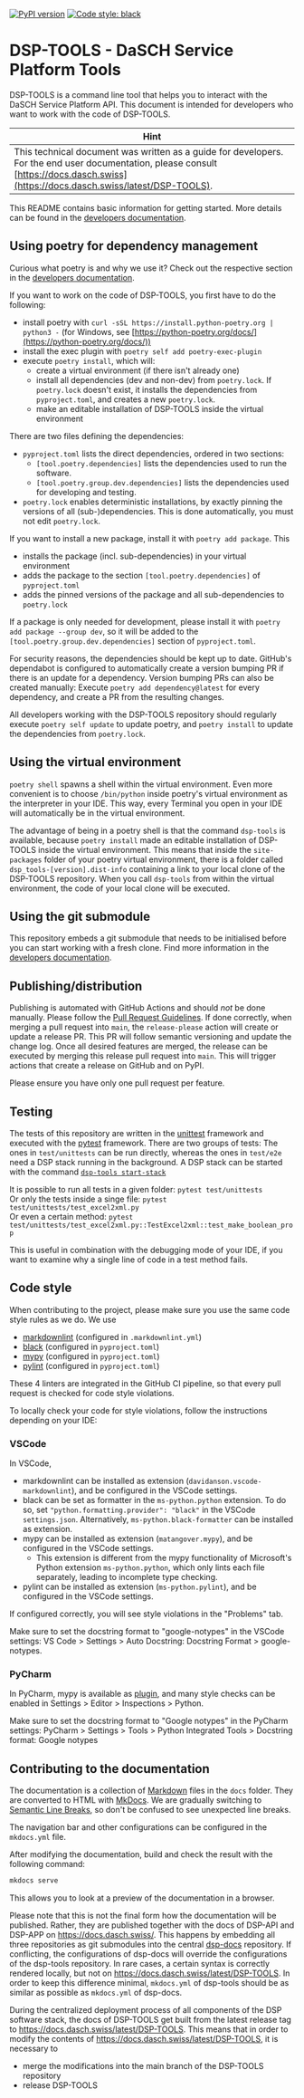 [![PyPI version](https://badge.fury.io/py/dsp-tools.svg)](https://badge.fury.io/py/dsp-tools)
[![Code style: black](https://img.shields.io/badge/code%20style-black-000000.svg)](https://github.com/psf/black)

# DSP-TOOLS - DaSCH Service Platform Tools

DSP-TOOLS is a command line tool that helps you to interact with the DaSCH Service Platform API. 
This document is intended for developers who want to work with the code of DSP-TOOLS. 

| <center>Hint</center>                                                                                                                                                                |
|:-------------------------------------------------------------------------------------------------------------------------------------------------------------------------------------|
| This technical document was written as a guide for developers. For the end user documentation, please consult [https://docs.dasch.swiss](https://docs.dasch.swiss/latest/DSP-TOOLS). |

This README contains basic information for getting started. 
More details can be found in the 
[developers documentation](https://docs.dasch.swiss/latest/DSP-TOOLS/developers/index/).



## Using poetry for dependency management

Curious what poetry is and why we use it? 
Check out the respective section in the
[developers documentation](https://docs.dasch.swiss/latest/DSP-TOOLS/developers/packaging/).

If you want to work on the code of DSP-TOOLS, you first have to do the following:

- install poetry with `curl -sSL https://install.python-poetry.org | python3 -` 
  (for Windows, see [https://python-poetry.org/docs/](https://python-poetry.org/docs/))
- install the exec plugin with `poetry self add poetry-exec-plugin`
- execute `poetry install`, which will: 
    - create a virtual environment (if there isn't already one) 
    - install all dependencies (dev and non-dev) from `poetry.lock`. 
      If `poetry.lock` doesn't exist, 
      it installs the dependencies from `pyproject.toml`, 
      and creates a new `poetry.lock`.
    - make an editable installation of DSP-TOOLS inside the virtual environment

There are two files defining the dependencies:

- `pyproject.toml` lists the direct dependencies, ordered in two sections:
    - `[tool.poetry.dependencies]` lists the dependencies used to run the software.
    - `[tool.poetry.group.dev.dependencies]` lists the dependencies used for developing and testing.
- `poetry.lock` enables deterministic installations, 
  by exactly pinning the versions of all (sub-)dependencies. 
  This is done automatically, you must not edit `poetry.lock`.

If you want to install a new package, 
install it with `poetry add package`. This 

- installs the package (incl. sub-dependencies) in your virtual environment
- adds the package to the section `[tool.poetry.dependencies]` of `pyproject.toml`
- adds the pinned versions of the package and all sub-dependencies to `poetry.lock`

If a package is only needed for development, 
please install it with `poetry add package --group dev`,
so it will be added to the `[tool.poetry.group.dev.dependencies]` section of `pyproject.toml`.

For security reasons, the dependencies should be kept up to date.
GitHub's dependabot is configured to automatically create a version bumping PR 
if there is an update for a dependency.
Version bumping PRs can also be created manually: 
Execute `poetry add dependency@latest` for every dependency,
and create a PR from the resulting changes.

All developers working with the DSP-TOOLS repository should regularly execute `poetry self update` to update poetry, 
and `poetry install` to update the dependencies from `poetry.lock`.



## Using the virtual environment

`poetry shell` spawns a shell within the virtual environment. 
Even more convenient is to choose `/bin/python` inside poetry's virtual environment as the interpreter in your IDE.
This way, every Terminal you open in your IDE will automatically be in the virtual environment.

The advantage of being in a poetry shell is that the command `dsp-tools` is available, 
because `poetry install` made an editable installation of DSP-TOOLS inside the virtual environment. 
This means that inside the `site-packages` folder of your poetry virtual environment, 
there is a folder called `dsp_tools-[version].dist-info` 
containing a link to your local clone of the DSP-TOOLS repository. 
When you call `dsp-tools` from within the virtual environment, 
the code of your local clone will be executed.



## Using the git submodule

This repository embeds a git submodule that needs to be initialised before you can start working with a fresh clone. 
Find more information in the 
[developers documentation](https://docs.dasch.swiss/latest/DSP-TOOLS/developers/git-submodules/).



## Publishing/distribution

Publishing is automated with GitHub Actions and should _not_ be done manually. 
Please follow the 
[Pull Request Guidelines](https://docs.dasch.swiss/latest/developers/dsp/contribution/#pull-request-guidelines). 
If done correctly, when merging a pull request into `main`, 
the `release-please` action will create or update a release PR. 
This PR will follow semantic versioning and update the change log. 
Once all desired features are merged, 
the release can be executed by merging this release pull request into `main`. 
This will trigger actions that create a release on GitHub and on PyPI.

Please ensure you have only one pull request per feature.



## Testing

The tests of this repository 
are written in the [unittest](https://docs.python.org/3/library/unittest.html) framework 
and executed with the [pytest](https://docs.pytest.org) framework.
There are two groups of tests: 
The ones in `test/unittests` can be run directly, 
whereas the ones in `test/e2e` need a DSP stack running in the background.
A DSP stack can be started with the command 
[`dsp-tools start-stack`](https://docs.dasch.swiss/latest/DSP-TOOLS/cli-commands/#start-stack)

It is possible to run all tests in a given folder: `pytest test/unittests`  
Or only the tests inside a singe file: `pytest test/unittests/test_excel2xml.py`  
Or even a certain method: `pytest test/unittests/test_excel2xml.py::TestExcel2xml::test_make_boolean_prop`  

This is useful in combination with the debugging mode of your IDE, 
if you want to examine why a single line of code in a test method fails.



## Code style

When contributing to the project, 
please make sure you use the same code style rules as we do. 
We use 

- [markdownlint](https://github.com/igorshubovych/markdownlint-cli) (configured in `.markdownlint.yml`)
- [black](https://pypi.org/project/black/) (configured in `pyproject.toml`)
- [mypy](https://pypi.org/project/mypy/) (configured in `pyproject.toml`)
- [pylint](https://pypi.org/project/pylint/) (configured in `pyproject.toml`)

These 4 linters are integrated in the GitHub CI pipeline, 
so that every pull request is checked for code style violations.

To locally check your code for style violations, follow the instructions depending on your IDE:

### VSCode

In VSCode, 

- markdownlint can be installed as extension (`davidanson.vscode-markdownlint`), 
  and be configured in the  VSCode settings.
- black can be set as formatter in the `ms-python.python` extension.
  To do so, set `"python.formatting.provider": "black"` in the VSCode `settings.json`.
  Alternatively, `ms-python.black-formatter` can be installed as extension.
- mypy can be installed as extension (`matangover.mypy`), 
  and be configured in the VSCode settings.
    - This extension is different from the mypy functionality 
      of Microsoft's Python extension `ms-python.python`,
      which only lints each file separately, 
      leading to incomplete type checking.
- pylint can be installed as extension (`ms-python.pylint`), 
  and be configured in the VSCode settings.

If configured correctly, you will see style violations in the "Problems" tab.

Make sure to set the docstring format to "google-notypes" in the VSCode settings:
VS Code > Settings > Auto Docstring: Docstring Format > google-notypes.


### PyCharm

In PyCharm, mypy is available as [plugin](https://plugins.jetbrains.com/plugin/11086-mypy), 
and many style checks can be enabled in Settings > Editor > Inspections > Python.

Make sure to set the docstring format to "Google notypes" in the PyCharm settings:
PyCharm > Settings > Tools > Python Integrated Tools > Docstring format: Google notypes


## Contributing to the documentation

The documentation is a collection of [Markdown](https://en.wikipedia.org/wiki/Markdown) files in the `docs` folder.
They are converted to HTML with [MkDocs](https://pypi.org/project/mkdocs/).
We are gradually switching to [Semantic Line Breaks](https://sembr.org/),
so don't be confused to see unexpected line breaks.

The navigation bar and other configurations can be configured in the `mkdocs.yml` file.

After modifying the documentation, build and check the result with the following command:

```bash
mkdocs serve
```

This allows you to look at a preview of the documentation in a browser. 

Please note that this is not the final form how the documentation will be published.
Rather, they are published together with the docs of DSP-API and DSP-APP on <https://docs.dasch.swiss/>. 
This happens by embedding all three repositories as git submodules 
into the central [dsp-docs](https://github.com/dasch-swiss/dsp-docs) repository.
If conflicting, the configurations of dsp-docs will override the configurations of the dsp-tools repository.
In rare cases, a certain syntax is correctly rendered locally, 
but not on <https://docs.dasch.swiss/latest/DSP-TOOLS>. 
In order to keep this difference minimal, 
`mkdocs.yml` of dsp-tools should be as similar as possible as `mkdocs.yml` of dsp-docs.

During the centralized deployment process of all components of the DSP software stack,
the docs of DSP-TOOLS get built from the latest release tag to <https://docs.dasch.swiss/latest/DSP-TOOLS>.
This means that in order to modify the contents of <https://docs.dasch.swiss/latest/DSP-TOOLS>, 
it is necessary to 

- merge the modifications into the main branch of the DSP-TOOLS repository
- release DSP-TOOLS
